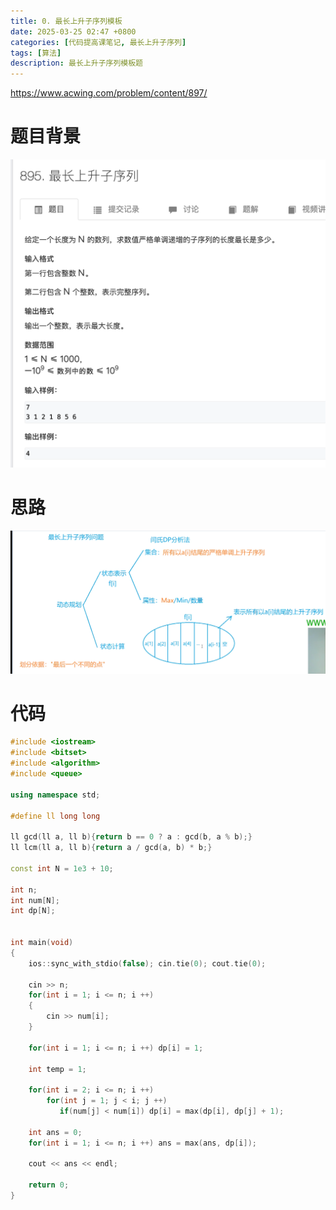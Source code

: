 ```yaml
---
title: 0. 最长上升子序列模板
date: 2025-03-25 02:47 +0800
categories: [代码提高课笔记, 最长上升子序列]
tags: [算法]
description: 最长上升子序列模板题
---
```



https://www.acwing.com/problem/content/897/

# 题目背景

![image.png|500](https://raw.githubusercontent.com/Xlawy/ImageHosting/main/img/202503242124477.png)

# 思路

![image.png](https://raw.githubusercontent.com/Xlawy/ImageHosting/main/img/202503242126821.png)


# 代码

```cpp
#include <iostream>
#include <bitset>
#include <algorithm>
#include <queue>

using namespace std;

#define ll long long

ll gcd(ll a, ll b){return b == 0 ? a : gcd(b, a % b);}
ll lcm(ll a, ll b){return a / gcd(a, b) * b;}

const int N = 1e3 + 10;

int n;
int num[N];
int dp[N];


int main(void)
{
    ios::sync_with_stdio(false); cin.tie(0); cout.tie(0);

    cin >> n;
    for(int i = 1; i <= n; i ++)
    {
        cin >> num[i];
    }

    for(int i = 1; i <= n; i ++) dp[i] = 1;

    int temp = 1;

    for(int i = 2; i <= n; i ++)
        for(int j = 1; j < i; j ++)             
           if(num[j] < num[i]) dp[i] = max(dp[i], dp[j] + 1);

    int ans = 0;
    for(int i = 1; i <= n; i ++) ans = max(ans, dp[i]);

    cout << ans << endl;

    return 0;
}
```
